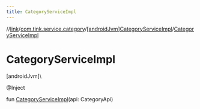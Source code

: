 ```yaml
---
title: CategoryServiceImpl
---
```

//[link](../../../index.html)/[com.tink.service.category](../index.html)/[[androidJvm]CategoryServiceImpl](index.html)/[CategoryServiceImpl](-category-service-impl.html)



# CategoryServiceImpl



[androidJvm]\




@Inject



fun [CategoryServiceImpl](-category-service-impl.html)(api: CategoryApi)




